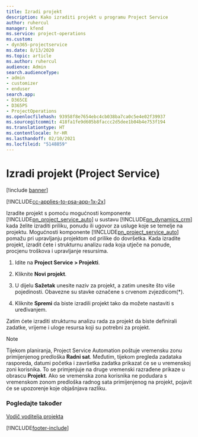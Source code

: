 ```yaml
---
title: Izradi projekt
description: Kako izraditi projekt u programu Project Service
author: ruhercul
manager: kfend
ms.service: project-operations
ms.custom:
- dyn365-projectservice
ms.date: 8/13/2020
ms.topic: article
ms.author: ruhercul
audience: Admin
search.audienceType:
- admin
- customizer
- enduser
search.app:
- D365CE
- D365PS
- ProjectOperations
ms.openlocfilehash: 93958f8e7654ebc4cb038ba7ca0c5e4e02f39937
ms.sourcegitcommit: 418fa1fe9d605b8faccc2d5dee1b04b4e753f194
ms.translationtype: HT
ms.contentlocale: hr-HR
ms.lasthandoff: 02/10/2021
ms.locfileid: "5148859"
---
```

# <a name="create-a-project-project-service"></a>Izradi projekt (Project Service)

[!include [banner](../includes/psa-now-project-operations.md)]

[!INCLUDE[cc-applies-to-psa-app-1x-2x](../includes/cc-applies-to-psa-app-1x-2x.md)]

Izradite projekt s pomoću mogućnosti komponente [!INCLUDE[pn_project_service_auto](../includes/pn-project-service-auto.md)] u sustavu [!INCLUDE[pn_dynamics_crm](../includes/pn-dynamics-crm.md)] kada želite izraditi priliku, ponudu ili ugovor za usluge koje se temelje na projektu. Mogućnosti komponente [!INCLUDE[pn_project_service_auto](../includes/pn-project-service-auto.md)] pomažu pri upravljanju projektom od prilike do dovršetka. Kada izradite projekt, izradit ćete i strukturnu analizu rada koja utječe na ponude, procjenu troškova i upravljanje resursima.  
  
1.  Idite na **Project Service > Projekti**.  
  
2.  Kliknite **Novi projekt**.  
  
3.  U dijelu **Sažetak** unesite naziv za projekt, a zatim unesite što više pojedinosti. Obavezne su stavke označene s crvenom zvjezdicom(*).  
  
4.  Kliknite **Spremi** da biste izradili projekt tako da možete nastaviti s uređivanjem.  
  
Zatim ćete izraditi strukturnu analizu rada za projekt da biste definirali zadatke, vrijeme i uloge resursa koji su potrebni za projekt.  

> [!NOTE]
> Tijekom planiranja, Project Service Automation poštuje vremensku zonu primijenjenog predloška **Radni sat**. Međutim, tijekom pregleda zadataka rasporeda, datumi početka i završetka zadatka prikazat će se u vremenskoj zoni korisnika. To se primjenjuje na druge vremenski razrađene prikaze u obrascu **Projekt**. Ako se vremenska zona korisnika ne podudara s vremenskom zonom predloška radnog sata primijenjenog na projekt, pojavit će se upozorenje koje objašnjava razliku. 
  
### <a name="see-also"></a>Pogledajte također  
 [Vodič voditelja projekta](../psa/project-manager-guide.md)


[!INCLUDE[footer-include](../includes/footer-banner.md)]